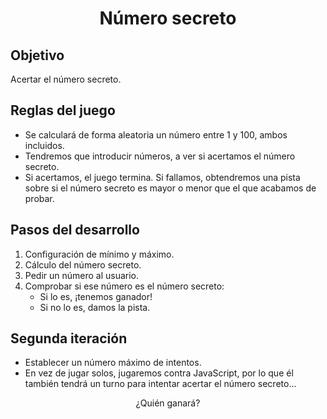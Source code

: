 <h1 align=center>Número secreto</h1>

## Objetivo
Acertar el número secreto.

## Reglas del juego
- Se calculará de forma aleatoria un número entre 1 y 100, ambos incluidos.
- Tendremos que introducir números, a ver si acertamos el número secreto.
- Si acertamos, el juego termina. Si fallamos, obtendremos una pista sobre si el número secreto es mayor o menor que el que acabamos de probar.

## Pasos del desarrollo
1. Configuración de mínimo y máximo.
2. Cálculo del número secreto.
3. Pedir un número al usuario.
4. Comprobar si ese número es el número secreto:
    - Si lo es, ¡tenemos ganador!
    - Si no lo es, damos la pista.

## Segunda iteración
- Establecer un número máximo de intentos.
- En vez de jugar solos, jugaremos contra JavaScript, por lo que él también tendrá un turno para intentar acertar el número secreto... 

<p align=center>¿Quién ganará?</p>